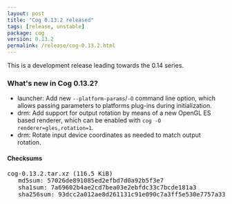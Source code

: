 ```yaml
---
layout: post
title: "Cog 0.13.2 released"
tags: [release, unstable]
package: cog
version: 0.13.2
permalink: /release/cog-0.13.2.html
---
```


This is a development release leading towards the 0.14 series.

### What's new in Cog 0.13.2?

- launcher: Add new `--platform-params`/`-O` command line option, which
  allows passing parameters to platforms plug-ins during initialization.
- drm: Add support for output rotation by means of a new OpenGL ES based
  renderer, which can be enabled with `cog -O renderer=gles,rotation=1`.
- drm: Rotate input device coordinates as needed to match output rotation.

#### Checksums

<pre>
cog-0.13.2.tar.xz (116.5 KiB)
   md5sum: 57026de891085ed2efbd7d0a92b5f3e7
   sha1sum: 7a69602b4ae2cd7bea03e2ebfdc33c7bcde181a3
   sha256sum: 93dcc2a012ae8d261131c91e090c7a3ff5e530e7757a33c50bb2a6cc1523a0dd
</pre>
